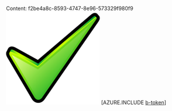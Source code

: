 Content: f2be4a8c-8593-4747-8e96-573329f980f9![image](2739c665-039f-40d0-ac1e-a11678a3d3eb.png)
[AZURE.INCLUDE [b-token](1edc95ab-9424-4610-887b-cedb2845af74.md)]
